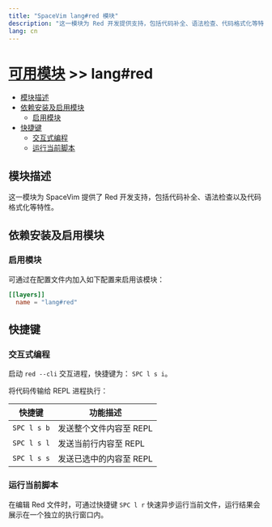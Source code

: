 ```yaml
---
title: "SpaceVim lang#red 模块"
description: "这一模块为 Red 开发提供支持，包括代码补全、语法检查、代码格式化等特性。"
lang: cn
---
```


# [可用模块](../../) >> lang#red

<!-- vim-markdown-toc GFM -->

- [模块描述](#模块描述)
- [依赖安装及启用模块](#依赖安装及启用模块)
  - [启用模块](#启用模块)
- [快捷键](#快捷键)
  - [交互式编程](#交互式编程)
  - [运行当前脚本](#运行当前脚本)

<!-- vim-markdown-toc -->

## 模块描述

这一模块为 SpaceVim 提供了 Red 开发支持，包括代码补全、语法检查以及代码格式化等特性。

## 依赖安装及启用模块

### 启用模块

可通过在配置文件内加入如下配置来启用该模块：

```toml
[[layers]]
  name = "lang#red"
```

## 快捷键

### 交互式编程

启动 `red --cli` 交互进程，快捷键为： `SPC l s i`。

将代码传输给 REPL 进程执行：

| 快捷键      | 功能描述                |
| ----------- | ----------------------- |
| `SPC l s b` | 发送整个文件内容至 REPL |
| `SPC l s l` | 发送当前行内容至 REPL   |
| `SPC l s s` | 发送已选中的内容至 REPL |

### 运行当前脚本

在编辑 Red 文件时，可通过快捷键 `SPC l r` 快速异步运行当前文件，运行结果会展示在一个独立的执行窗口内。

